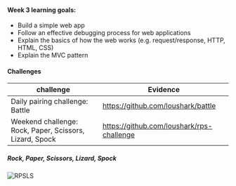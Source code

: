 #### Week 3 learning goals:

- Build a simple web app
- Follow an effective debugging process for web applications
- Explain the basics of how the web works (e.g. request/response, HTTP, HTML, CSS)
- Explain the MVC pattern



#### Challenges

| challenge                                               | Evidence                                        |
| --------------------------------------------------------|-------------------------------------------------|
| Daily pairing challenge: Battle                         | https://github.com/loushark/battle              |
| Weekend challenge: Rock, Paper, Scissors, Lizard, Spock | https://github.com/loushark/rps-challenge       |



##### Rock, Paper, Scissors, Lizard, Spock

![RPSLS](RPSLS.mv)
